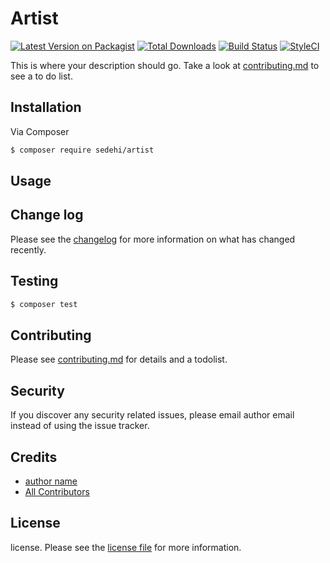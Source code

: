 # Artist

[![Latest Version on Packagist][ico-version]][link-packagist]
[![Total Downloads][ico-downloads]][link-downloads]
[![Build Status][ico-travis]][link-travis]
[![StyleCI][ico-styleci]][link-styleci]

This is where your description should go. Take a look at [contributing.md](contributing.md) to see a to do list.

## Installation

Via Composer

``` bash
$ composer require sedehi/artist
```

## Usage

## Change log

Please see the [changelog](changelog.md) for more information on what has changed recently.

## Testing

``` bash
$ composer test
```

## Contributing

Please see [contributing.md](contributing.md) for details and a todolist.

## Security

If you discover any security related issues, please email author email instead of using the issue tracker.

## Credits

- [author name][link-author]
- [All Contributors][link-contributors]

## License

license. Please see the [license file](license.md) for more information.

[ico-version]: https://img.shields.io/packagist/v/sedehi/artist.svg?style=flat-square
[ico-downloads]: https://img.shields.io/packagist/dt/sedehi/artist.svg?style=flat-square
[ico-travis]: https://img.shields.io/travis/sedehi/artist/master.svg?style=flat-square
[ico-styleci]: https://styleci.io/repos/12345678/shield

[link-packagist]: https://packagist.org/packages/sedehi/artist
[link-downloads]: https://packagist.org/packages/sedehi/artist
[link-travis]: https://travis-ci.org/sedehi/artist
[link-styleci]: https://styleci.io/repos/12345678
[link-author]: https://github.com/sedehi
[link-contributors]: ../../contributors
